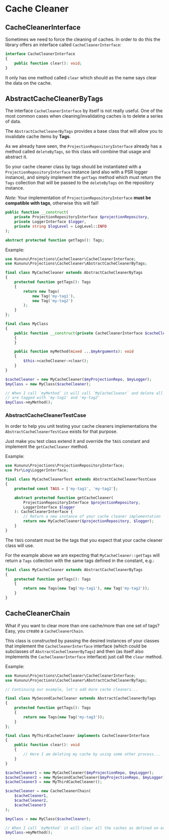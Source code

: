 # Cache Cleaner

## CacheCleanerInterface

Sometimes we need to force the cleaning of caches. In order to do this the library offers an interface called `CacheCleanerInterface`:

```php
interface CacheCleanerInterface
{
    public function clear(): void;
}
```

It only has one method called `clear` which should as the name says clear the data on the cache.

## AbstractCacheCleanerByTags

The interface `CacheCleanerInterface` by itself is not really useful. One of the most common cases when cleaning/invalidating caches is to delete a series of data.

The `AbstractCacheCleanerByTags` provides a base class that will allow you to invalidate cache items by **Tags**.

As we already have seen, the `ProjectionRepositoryInterface` already has a method called `deleteByTags`, so this class will combine that usage and abstract it.

So your cache cleaner class by tags should be instantiated with a `ProjectionRepositoryInterface` instance (and also with a PSR logger instance), and simply implement the `getTags` method which must return the `Tags` collection that will be passed to the `deleteByTags` on the repository instance.

*Note*: Your implementation of `ProjectionRepositoryInterface` **must be compatible with tags**, otherwise this will fail!

```php
public function __construct(
    private ProjectionRepositoryInterface $projectionRepository,
    private LoggerInterface $logger,
    private string $logLevel = LogLevel::INFO
);

abstract protected function getTags(): Tags;
```

Example:

```php
use Kununu\Projections\CacheCleaner\CacheCleanerInterface;
use Kununu\Projections\CacheCleaner\AbstractCacheCleanerByTags;

final class MyCacheCleaner extends AbstractCacheCleanerByTags
{
    protected function getTags(): Tags
    {
        return new Tags(
            new Tag('my-tag1'),
            new Tag('my-tag2')
        );
    }
};

final class MyClass
{
    public function __construct(private CacheCleanerInterface $cacheCleaner)
    {
    }

    public function myMethod(mixed ...$myArguments): void
    {
        $this->cacheCleaner->clear();
    }
}

$cacheCleaner = new MyCacheCleaner($myProjectionRepo, $myLogger);
$myClass = new MyClass($cacheCleaner);

// When I call `myMethod` it will call `MyCacheCleaner` and delete all cache entries that
// are tagged with 'my-tag1' and 'my-tag2'
$myClass->myMethod();
```

### AbstractCacheCleanerTestCase

In order to help you unit testing your cache cleaners implementations the `AbstractCacheCleanerTestCase` exists for that purpose.

Just make you test class extend it and override the `TAGS` constant and implement the `getCacheCleaner` method.

Example:

```php
use Kununu\Projections\ProjectionRepositoryInterface;
use Psr\Log\LoggerInterface;

final class MyCacheCleanerTest extends AbstractCacheCleanerTestCase
{
    protected const TAGS = ['my-tag1', 'my-tag2'];

    abstract protected function getCacheCleaner(
        ProjectionRepositoryInterface $projectionRepository,
        LoggerInterface $logger
    ): CacheCleanerInterface {
        // Return a new instance of your cache cleaner implementation
        return new MyCacheCleaner($projectionRepository, $logger); 
    }
}
```

The `TAGS` constant must be the tags that you expect that your cache cleaner class will use.

For the example above we are expecting that `MyCacheCleaner::getTags` will return a `Tags` collection with the same tags defined in the constant, e.g.:

```php
final class MyCacheCleaner extends AbstractCacheCleanerByTags
{
    protected function getTags(): Tags
    {
        return new Tags(new Tag('my-tag1'), new Tag('my-tag2'));
    }
}
```

## CacheCleanerChain

What if you want to clear more than one cache/more than one set of tags? Easy, you create a `CacheCleanerChain`.

This class is constructed by passing the desired instances of your classes that implement the `CacheCleanerInterface` interface (which could be subclasses of `AbstractCacheCleanerByTags`) and then (as itself also implements the `CacheCleanerInterface` interface) just call the `clear` method.

Example:

```php
use Kununu\Projections\CacheCleaner\CacheCleanerInterface;
use Kununu\Projections\CacheCleaner\AbstractCacheCleanerByTags;

// Continuing our example, let's add more cache cleaners...

final class MySecondCacheCleaner extends AbstractCacheCleanerByTags
{
    protected function getTags(): Tags
    {
        return new Tags(new Tag('my-tag3'));
    }
};

final class MyThirdCacheCleaner implements CacheCleanerInterface
{
    public function clear(): void
    {
        // Here I am deleting my cache by using some other process...
    }
}

$cacheCleaner1 = new MyCacheCleaner($myProjectionRepo, $myLogger);
$cacheCleaner2 = new MySecondCacheCleaner($myProjectionRepo, $myLogger);
$cacheCleaner3 = new MyThirdCacheCleaner();

$cacheCleaner = new CacheCleanerChain(
    $cacheCleaner1,
    $cacheCleaner2,
    $cacheCleaner3
);

$myClass = new MyClass($cacheCleaner);

// When I call `myMethod` it will clear all the caches as defined on each cleaner injected into the chain $cacheCleaner
$myClass->myMethod();
```
